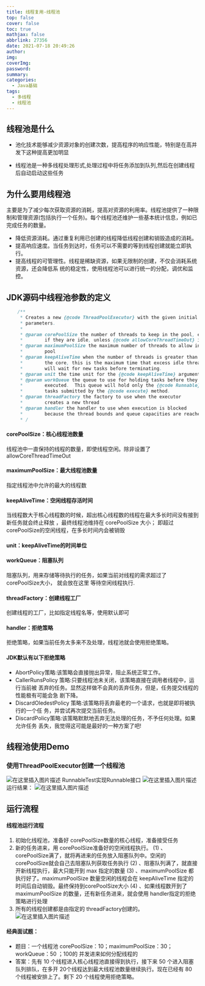 ```yaml
---
title: 线程复用-线程池
top: false
cover: false
toc: true
mathjax: false
abbrlink: 27356
date: 2021-07-18 20:49:26
author:
img:
coverImg:
password:
summary:
categories:
  - Java基础
tags:
  - 多线程
  - 线程池
---
```


## 线程池是什么
- 池化技术能够减少资源对象的创建次数，提高程序的响应性能，特别是在高并发下这种提高更加明显

- 线程池是一种多线程处理形式,处理过程中将任务添加到队列,然后在创建线程后自动启动这些任务
## 为什么要用线程池
主要是为了减少每次获取资源的消耗，提高对资源的利用率。线程池提供了一种限制和管理资源(包括执行一个任务)。每个线程池还维护一些基本统计信息，例如已完成任务的数量。

- 降低资源消耗。通过重复利用已创建的线程降低线程创建和销毁造成的消耗。
- 提高响应速度。当任务到达时，任务可以不需要的等到线程创建就能立即执行。
- 提高线程的可管理性。线程是稀缺资源，如果无限制的创建，不仅会消耗系统资源，还会降低系
统的稳定性，使用线程池可以进行统一的分配，调优和监控。

## JDK源码中线程池参数的定义
```java
    /**
     * Creates a new {@code ThreadPoolExecutor} with the given initial
     * parameters.
     *
     * @param corePoolSize the number of threads to keep in the pool, even
     *        if they are idle, unless {@code allowCoreThreadTimeOut} is set
     * @param maximumPoolSize the maximum number of threads to allow in the
     *        pool
     * @param keepAliveTime when the number of threads is greater than
     *        the core, this is the maximum time that excess idle threads
     *        will wait for new tasks before terminating.
     * @param unit the time unit for the {@code keepAliveTime} argument
     * @param workQueue the queue to use for holding tasks before they are
     *        executed.  This queue will hold only the {@code Runnable}
     *        tasks submitted by the {@code execute} method.
     * @param threadFactory the factory to use when the executor
     *        creates a new thread
     * @param handler the handler to use when execution is blocked
     *        because the thread bounds and queue capacities are reached
     * /
```


#### corePoolSize：核心线程池数量
线程池中一直保持的线程的数量，即使线程空闲。除非设置了 allowCoreThreadTimeOut
#### maximumPoolSize：最大线程池数量
指定线程池中允许的最大的线程数
#### keepAliveTime：空闲线程存活时间
当线程数大于核心线程数的时候，超出核心线程数的线程在最大多长时间没有接到新任务就会终止释放 ，最终线程池维持在 corePoolSize 大小；
即超过corePoolSize的空闲线程，在多长时间内会被销毁
#### unit：keepAliveTime的时间单位
#### workQueue：阻塞队列
阻塞队列，用来存储等待执行的任务，如果当前对线程的需求超过了 corePoolSize大小， 就会放在这里 等待空闲线程执行.
#### threadFactory：创建线程工厂
创建线程的工厂，比如指定线程名等，使用默认即可
#### handler：拒绝策略
拒绝策略，如果当前任务太多来不及处理，线程池就会使用拒绝策略。
#### JDK默认有以下拒绝策略

- AbortPolicy策略:该策略会直接抛出异常，阻止系统正常工作。
- CallerRunsPolicy 策略:只要线程池未关闭，该策略直接在调用者线程中，运行当前被
丟弃的任务。显然这样做不会真的丢弃任务，但是，任务提交线程的性能极有可能会急
剧下降。
- DiscardOledestPolicy 策略:该策略将丢弃最老的一个请求，也就是即将被执行的一个任
务，并尝试再次提交当前任务。
- DiscardPolicy策略:该策略默默地丟弃无法处理的任务，不予任何处理。如果允许任务
丢失，我觉得这可能是最好的一种方案了吧!

## 线程池使用Demo
### 使用ThreadPoolExecutor创建一个线程池
![在这里插入图片描述](https://img-blog.csdnimg.cn/20210718095128177.png?x-oss-process=image/watermark,type_ZmFuZ3poZW5naGVpdGk,shadow_10,text_aHR0cHM6Ly9ibG9nLmNzZG4ubmV0L3Vwc3RyZWFtNDgw,size_16,color_FFFFFF,t_70)
RunnableTest实现Runnable接口
![在这里插入图片描述](https://img-blog.csdnimg.cn/20210718095142552.png?x-oss-process=image/watermark,type_ZmFuZ3poZW5naGVpdGk,shadow_10,text_aHR0cHM6Ly9ibG9nLmNzZG4ubmV0L3Vwc3RyZWFtNDgw,size_16,color_FFFFFF,t_70)
运行结果：
![在这里插入图片描述](https://img-blog.csdnimg.cn/20210718095243766.png)



## 运行流程
#### 线程池运行流程
1. 初始化线程池，准备好 corePoolSize数量的核心线程，准备接受任务
2. 新的任务进来，用 corePoolSize准备好的空闲线程执行。
(1) 、corePoolSize满了，就将再进来的任务放入阻塞队列中。空闲的 corePoolSize就会自己去阻塞队列获取任务执行
(2) 、阻塞队列满了，就直接开新线程执行，最大只能开到 max 指定的数量
(3) 、maximumPoolSize 都执行好了。maximumPoolSize 数量空闲的线程会在 keepAliveTime 指定的时间后自动销毁。最终保持到corePoolSize大小
(4) 、如果线程数开到了 maximumPoolSize 的数量，还有新任务进来，就会使用 handler指定的拒绝策略进行处理
3. 所有的线程创建都是由指定的 threadFactory创建的。
![在这里插入图片描述](https://img-blog.csdnimg.cn/20210718090854523.png?x-oss-process=image/watermark,type_ZmFuZ3poZW5naGVpdGk,shadow_10,text_aHR0cHM6Ly9ibG9nLmNzZG4ubmV0L3Vwc3RyZWFtNDgw,size_16,color_FFFFFF,t_70)

#### 经典面试题：
- 题目：一个线程池 corePoolSize：10；maximumPoolSize：30；workQueue：50 ；100的 并发进来如何分配线程的
- 答案：先有 10 个线程进入核心线程池直接得到执行，接下来 50 个进入阻塞队列排队，在多开 20个线程达到最大线程池数量继续执行。现在已经有 80 个线程被安排上了。剩下 20 个线程使用拒绝策略。


